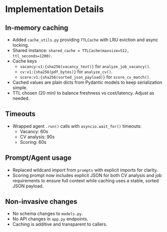 # Implementation Details

## In-memory caching

- Added `cache_utils.py` providing `TTLCache` with LRU eviction and async locking.
- Shared instance: `shared_cache = TTLCache(maxsize=512, ttl_seconds=1200)`.
- Cache keys
  - `vacancy:v1:{sha256(vacancy_text)}` for `analyze_job_vacancy()`.
  - `cv:v1:{sha256(pdf_bytes)}` for `analyze_cv()`.
  - `score:v1:{sha256(sorted_json_payload)}` for `score_cv_match()`.
- Cached values are plain dicts from Pydantic models to keep serialization simple.
- TTL chosen (20 min) to balance freshness vs cost/latency. Adjust as needed.

## Timeouts

- Wrapped agent `.run()` calls with `asyncio.wait_for()` timeouts:
  - Vacancy: 60s
  - CV analysis: 90s
  - Scoring: 60s

## Prompt/Agent usage

- Replaced wildcard import from `prompts` with explicit imports for clarity.
- Scoring prompt now includes explicit JSON for both CV analysis and job requirements to ensure full context while caching uses a stable, sorted JSON payload.

## Non-invasive changes

- No schema changes to `models.py`.
- No API changes in `app.py` endpoints.
- Caching is additive and transparent to callers.
